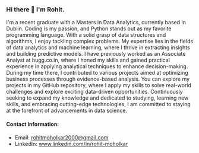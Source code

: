 ### Hi there 👋 I'm Rohit. 

I'm a recent graduate with a Masters in Data Analytics, currently based in Dublin. Coding is my passion, and Python stands out as my favorite programming language. With a solid grasp of data structures and algorithms, I enjoy tackling complex problems. My expertise lies in the fields of data analytics and machine learning, where I thrive in extracting insights and building predictive models. I have previously worked as an Associate Analyst at hugg.co.in, where I honed my skills and gained practical experience in applying analytical techniques to enhance decision-making. During my time there, I contributed to various projects aimed at optimizing business processes through evidence-based analysis. You can explore my projects in my GitHub repository, where I apply my skills to solve real-world challenges and explore exciting data-driven opportunities. Continuously seeking to expand my knowledge and dedicated to studying, learning new skills, and embracing cutting-edge technologies, I am committed to staying at the forefront of advancements in data science.

#### Contact Information:

- Email: rohitmoholkar2000@gmail.com 
- LinkedIn: www.linkedin.com/in/rohit-moholkar
  
